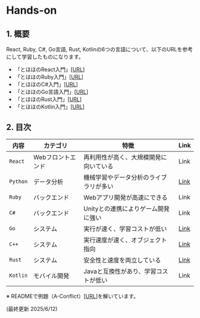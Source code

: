 # Hands-on

## 1. 概要
React, Ruby, C#, Go言語, Rust, Kotlinの6つの言語について、以下のURLを参考にして学習したものになります。<br>
- 「とほほのReact入門」[[URL](https://www.tohoho-web.com/ex/react.html)]
- 「とほほのRuby入門」[[URL](https://www.tohoho-web.com/ruby/index.html)]
- 「とほほのC#入門」[[URL](https://www.tohoho-web.com/ex/c-sharp.html)]
- 「とほほのGo言語入門」[[URL](https://www.tohoho-web.com/ex/golang.html)]
- 「とほほのRust入門」[[URL](https://www.tohoho-web.com/ex/rust.html)]
- 「とほほのKotlin入門」[[URL](https://www.tohoho-web.com/ex/kotlin.html)]

## 2. 目次
| 内容 | カテゴリ | 特徴 | Link |
|--|--|--|--|
| `React` | Webフロントエンド | 再利用性が高く、大規模開発に向いている | Link |
| `Python` | データ分析 | 機械学習やデータ分析のライブラリが多い | [Link](https://github.com/j329nish/Hands-On/tree/main/Python#python) |
| `Ruby` | バックエンド | Webアプリ開発が高速にできる | Link |
| `C#` | バックエンド | Unityとの連携によりゲーム開発に強い | Link |
| `Go` | システム | 実行が速く、学習コストが低い | [Link](https://github.com/j329nish/Hands-On/tree/main/Go#go%E8%A8%80%E8%AA%9E) |
| `C++` | システム | 実行速度が速く、オブジェクト指向 | [Link](https://github.com/j329nish/Hands-On/tree/main/C%2B%2B#c) |
| `Rust` | システム | 安全性と速度を両立している | [Link](https://github.com/j329nish/Hands-On/tree/main/Rust#rust) |
| `Kotlin` | モバイル開発 | Javaと互換性があり、学習コストが低い | Link |

※ READMEで例題（A-Conflict）[[URL](https://atcoder.jp/contests/abc409/tasks/abc409_a)]を解いています。

(最終更新 2025/6/12)

